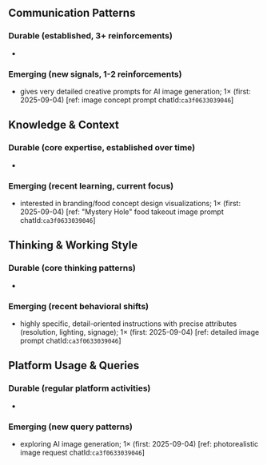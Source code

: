 ## Communication Patterns
### Durable (established, 3+ reinforcements)
- 

### Emerging (new signals, 1-2 reinforcements)
- gives very detailed creative prompts for AI image generation; 1× (first: 2025-09-04) [ref: image concept prompt chatId:`ca3f0633039046`]

## Knowledge & Context
### Durable (core expertise, established over time)
-

### Emerging (recent learning, current focus)
- interested in branding/food concept design visualizations; 1× (first: 2025-09-04) [ref: "Mystery Hole" food takeout image prompt chatId:`ca3f0633039046`]

## Thinking & Working Style
### Durable (core thinking patterns)
-

### Emerging (recent behavioral shifts)
- highly specific, detail-oriented instructions with precise attributes (resolution, lighting, signage); 1× (first: 2025-09-04) [ref: detailed image prompt chatId:`ca3f0633039046`]

## Platform Usage & Queries
### Durable (regular platform activities)
-

### Emerging (new query patterns)
- exploring AI image generation; 1× (first: 2025-09-04) [ref: photorealistic image request chatId:`ca3f0633039046`]